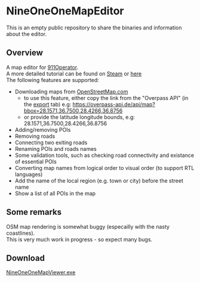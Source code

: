 # NineOneOneMapEditor
This is an empty public repository to share the binaries and information about the editor.
## Overview
A map editor for [911Operator](http://jutsugames.com/911/).<br>
A more detailed tutorial can be found on <a href="https://steamcommunity.com/sharedfiles/filedetails/?id=2461288197">Steam</a> or <a href="https://github.com/zevele/911MapEditor/blob/main/Guide/Tutorial.md">here</a><br>
The following features are supported:
* Downloading maps from [OpenStreetMap.com](https://www.openstreetmap.org/)
  * to use this feature, either copy the link from the "Overpass API" (in the [export](https://www.openstreetmap.org/export) tab) e.g: https://overpass-api.de/api/map?bbox=28.1571,36.7500,28.4266,36.8756
  * or provide the latitude longitude bounds, e.g: 28.1571,36.7500,28.4266,36.8756
* Adding/removing POIs
* Removing roads
* Connecting two exiting roads
* Renaming POIs and roads names
* Some validation tools, such as checking road connectivity and existance of essential POIs
* Converting map names from logical order to visual order (to support RTL languages)
* Add the name of the local region (e.g. town or city) before the street name
* Show a list of all POIs in the map

## Some remarks
OSM map rendering is somewhat buggy (especailly with the nasty coastlines).<br>
This is very much work in progress - so expect many bugs.<br>

## Download
<a id="raw-url" href="https://github.com/zevele/911MapEditor/releases/download/20221028/NineOneOneMapViewer.exe">NineOneOneMapViewer.exe</a>


